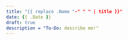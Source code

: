 ```yaml
---
title: "{{ replace .Name "-" " " | title }}"
date: {{ .Date }}
draft: true
description = "To-Do: describe me!"
---
```


